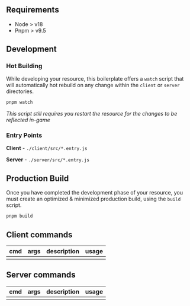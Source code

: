 <h1 align="center">
    <res>
</h1>

<div align="center">
    <description>
</div>

## Requirements

- Node > v18
- Pnpm > v9.5

## Development

### Hot Building

While developing your resource, this boilerplate offers
a `watch` script that will automatically hot rebuild on any
change within the `client` or `server` directories.

```sh
pnpm watch
```

_This script still requires you restart the resource for the
changes to be reflected in-game_

### Entry Points

**Client** - `./client/src/*.entry.js`

**Server** - `./server/src/*.entry.js`

## Production Build

Once you have completed the development phase of your resource,
you must create an optimized & minimized production build, using
the `build` script.

```sh
pnpm build
```

## Client commands

| cmd | args | description | usage |
| --- | ---- | ----------- | ----- |
|     |      |             |       |

## Server commands

| cmd | args | description | usage |
| --- | ---- | ----------- | ----- |
|     |      |             |       |
